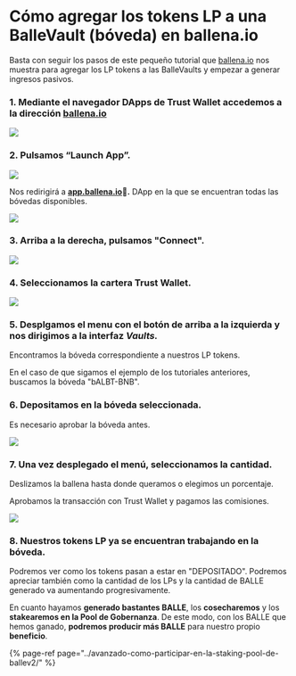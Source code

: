 # Cómo agregar los tokens LP a una BalleVault \(bóveda\) en ballena.io

Basta con seguir los pasos de este pequeño tutorial que [ballena.io](https://ballena.io/) nos muestra para agregar los LP tokens a las BalleVaults y empezar a generar ingresos pasivos.



### 1. Mediante el navegador DApps de Trust Wallet accedemos a la dirección [ballena.io](https://ballena.io) 



![](../../../../../../.gitbook/assets/photo5852538698179130773.jpg)



### 2. Pulsamos “Launch App”.



![](../../../../../../.gitbook/assets/screenshot_20210223-181850%20%282%29%20%282%29%20%282%29%20%282%29%20%282%29%20%282%29%20%282%29%20%282%29%20%282%29%20%282%29%20%282%29%20%282%29%20%282%29.jpg)



Nos redirigirá a [**app.ballena.io**](https://app.ballena.io/)**🐋.** DApp en la que se encuentran todas las bóvedas disponibles.



![](../../../../../../.gitbook/assets/photo5852538698179130772%20%281%29.jpg)



### 3. Arriba a la derecha, pulsamos "Connect".



![](../../../../../../.gitbook/assets/photo5852538698179130772.jpg)

### 

### 4. Seleccionamos la cartera Trust Wallet.



![](../../../../../../.gitbook/assets/screenshot-2021-05-21-at-14.43.01.png)

### 

### 5. Desplgamos el menu con el botón de arriba a la izquierda y nos dirigimos a la interfaz _Vaults._

Encontramos la bóveda correspondiente a nuestros LP tokens.

En el caso de que sigamos el ejemplo de los tutoriales anteriores, buscamos la bóveda "bALBT-BNB".



### 6. Depositamos en la bóveda seleccionada. 

Es necesario aprobar la bóveda antes.



![](../../../../../../.gitbook/assets/image%20%2822%29.png)

### 

### 7. Una vez desplegado el menú, seleccionamos la cantidad.

Deslizamos la ballena hasta donde queramos o elegimos un porcentaje.

Aprobamos la transacción con Trust Wallet y pagamos las comisiones.



![](../../../../../../.gitbook/assets/card2%20%281%29.png)

### 

### 8. Nuestros tokens LP ya se encuentran trabajando en la bóveda.

Podremos ver como los tokens pasan a estar en "DEPOSITADO". Podremos apreciar también como la cantidad de los LPs y la cantidad de BALLE generado va aumentando progresivamente.



En cuanto hayamos **generado bastantes BALLE**, los **cosecharemos** y los **stakearemos en la Pool de Gobernanza**. De este modo, con los BALLE que hemos ganado, **podremos producir más BALLE** para nuestro propio **beneficio**.

{% page-ref page="../avanzado-como-participar-en-la-staking-pool-de-ballev2/" %}





